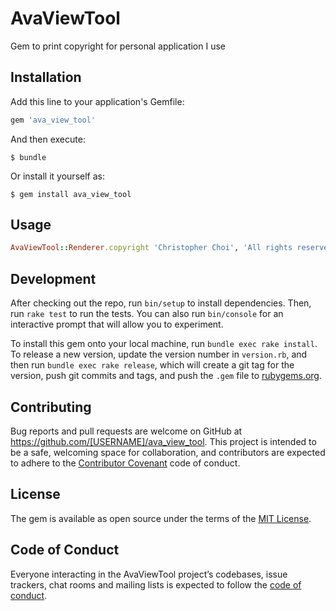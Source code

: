# AvaViewTool

Gem to print copyright for personal application I use

## Installation

Add this line to your application's Gemfile:

```ruby
gem 'ava_view_tool'
```

And then execute:

    $ bundle

Or install it yourself as:

    $ gem install ava_view_tool

## Usage

```ruby
AvaViewTool::Renderer.copyright 'Christopher Choi', 'All rights reserved'
```
## Development

After checking out the repo, run `bin/setup` to install dependencies. Then, run `rake test` to run the tests. You can also run `bin/console` for an interactive prompt that will allow you to experiment.

To install this gem onto your local machine, run `bundle exec rake install`. To release a new version, update the version number in `version.rb`, and then run `bundle exec rake release`, which will create a git tag for the version, push git commits and tags, and push the `.gem` file to [rubygems.org](https://rubygems.org).

## Contributing

Bug reports and pull requests are welcome on GitHub at https://github.com/[USERNAME]/ava_view_tool. This project is intended to be a safe, welcoming space for collaboration, and contributors are expected to adhere to the [Contributor Covenant](http://contributor-covenant.org) code of conduct.

## License

The gem is available as open source under the terms of the [MIT License](http://opensource.org/licenses/MIT).

## Code of Conduct

Everyone interacting in the AvaViewTool project’s codebases, issue trackers, chat rooms and mailing lists is expected to follow the [code of conduct](https://github.com/[USERNAME]/ava_view_tool/blob/master/CODE_OF_CONDUCT.md).
